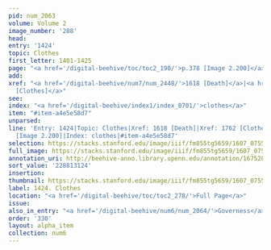 ```yaml
---
pid: num_2063
volume: Volume 2
image_number: '288'
head:
entry: '1424'
topic: Clothes
first_letter: 1401-1425
page: "<a href='/digital-beehive/toc/toc2_190/'>p.378 [Image 2.200]</a>"
add:
xref: "<a href='/digital-beehive/num7/num_2448/'>1618 [Death]</a>|<a href='/digital-beehive/num8/num_2693/'>1762
  [Clothes]</a>"
see:
index: "<a href='/digital-beehive/index1/index_0701/'>clothes</a>"
item: "#item-a4e5e58d7"
unparsed:
line: 'Entry: 1424|Topic: Clothes|Xref: 1618 [Death]|Xref: 1762 [Clothes]|Page: p.378
  [Image 2.200]|Index: clothes|#item-a4e5e58d7'
selection: https://stacks.stanford.edu/image/iiif/fm855tg5659/1607_0755/925,3124,2817,632/full/0/default.jpg
full_image: https://stacks.stanford.edu/image/iiif/fm855tg5659/1607_0755/full/full/0/default.jpg
annotation_uri: http://beehive-anno.library.upenn.edu/annotation/1675283908609
sort_value: '228813124'
insertion:
thumbnail: https://stacks.stanford.edu/image/iiif/fm855tg5659/1607_0755/925,3124,600,180/250,/0/default.jpg
label: 1424. Clothes
location: "<a href='/digital-beehive/toc/toc2_278/'>Full Page</a>"
issue:
also_in_entry: "<a href='/digital-beehive/num6/num_2064/'>Governess</a>|<a href='/digital-beehive/num6/num_2065/'>Abbot</a>"
order: '330'
layout: alpha_item
collection: num6
---
```

